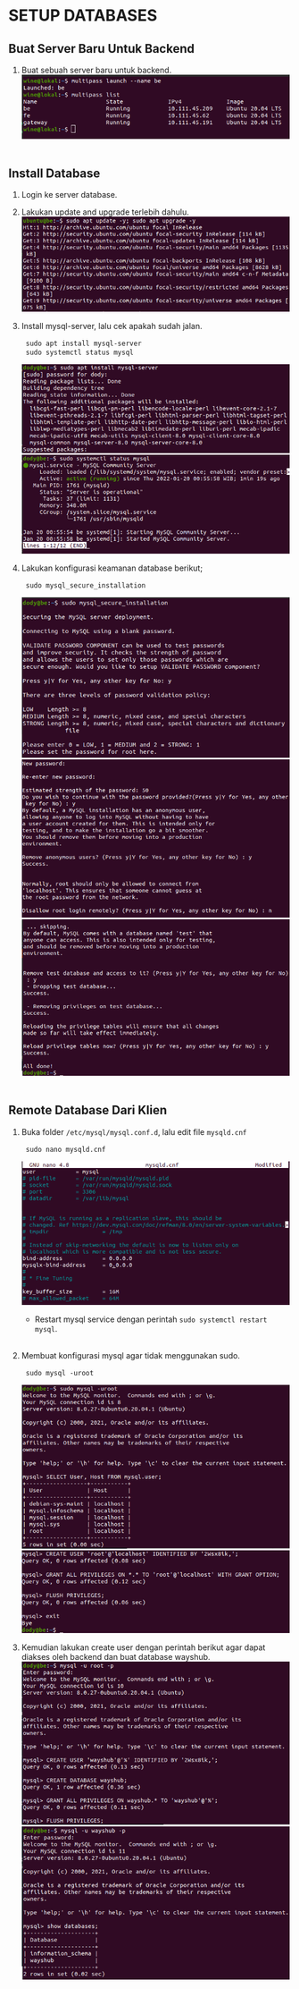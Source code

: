 # **SETUP DATABASES**
## Buat Server Baru Untuk Backend

1. Buat sebuah server baru untuk backend. <br>
   ![serverbe](assets/images-setup-database/serverbe.png) <br><br>

## Install Database

1. Login ke server database.
2. Lakukan update and upgrade terlebih dahulu.
   ![update-upgrade](assets/images-setup-database/update-upgrade.png) <br>

3. Install mysql-server, lalu cek apakah sudah jalan.

        sudo apt install mysql-server
        sudo systemctl status mysql
    ![mysqlserver](assets/images-setup-database/mysqlserver.png) <br>
    ![statusmysql](assets/images-setup-database/statusmysql.png) <br>

4. Lakukan konfigurasi keamanan database berikut; 
   
        sudo mysql_secure_installation
    ![securemysql](assets/images-setup-database/securemysql.png) <br>
    ![securemysql2](assets/images-setup-database/securemysql2.png) <br>
    ![securemysql3](assets/images-setup-database/securemysql3.png) <br><br>

## Remote Database Dari Klien

1. Buka folder `/etc/mysql/mysql.conf.d`, lalu edit file `mysqld.cnf`

        sudo nano mysqld.cnf
    ![mysqlconf](assets/images-setup-database/mysqlconf.png) <br>

   - Restart mysql service dengan perintah `sudo systemctl restart mysql`. <br><br>
  
2. Membuat konfigurasi mysql agar tidak menggunakan sudo.
   
        sudo mysql -uroot
    ![norootmysql](assets/images-setup-database/norootmysql.png) <br>
    ![norootmysql2](assets/images-setup-database/norootmysql2.png) <br>
    
3. Kemudian lakukan create user dengan perintah berikut agar dapat diakses oleh backend dan buat database wayshub.
    ![newuser](assets/images-setup-database/newuser.png) <br>
    ![newuser2](assets/images-setup-database/newuser2.png)